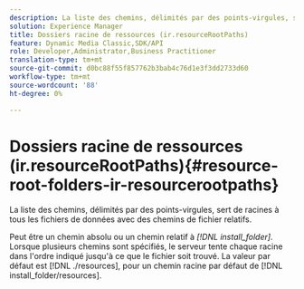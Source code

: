 ```yaml
---
description: La liste des chemins, délimités par des points-virgules, sert de racines à tous les fichiers de données avec des chemins de fichier relatifs.
solution: Experience Manager
title: Dossiers racine de ressources (ir.resourceRootPaths)
feature: Dynamic Media Classic,SDK/API
role: Developer,Administrator,Business Practitioner
translation-type: tm+mt
source-git-commit: d0bc88f55f857762b3bab4c76d1e3f3dd2733d60
workflow-type: tm+mt
source-wordcount: '88'
ht-degree: 0%

---
```



# Dossiers racine de ressources (ir.resourceRootPaths){#resource-root-folders-ir-resourcerootpaths}

La liste des chemins, délimités par des points-virgules, sert de racines à tous les fichiers de données avec des chemins de fichier relatifs.

Peut être un chemin absolu ou un chemin relatif à *[!DNL install_folder]*. Lorsque plusieurs chemins sont spécifiés, le serveur tente chaque racine dans l&#39;ordre indiqué jusqu&#39;à ce que le fichier soit trouvé. La valeur par défaut est [!DNL ./resources], pour un chemin racine par défaut de [!DNL install_folder/resources].
